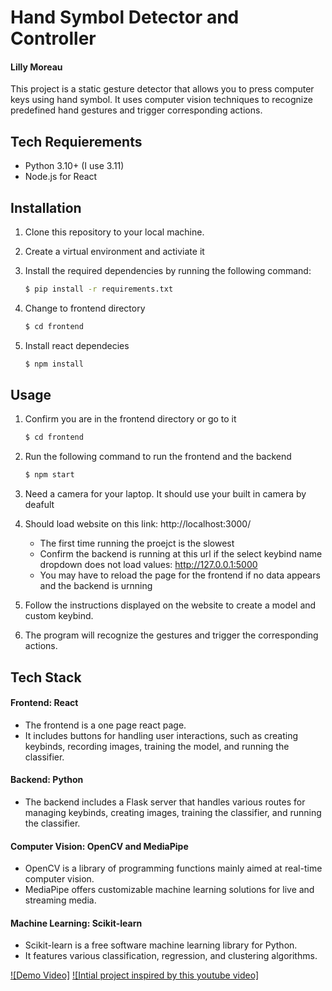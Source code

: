 # Hand Symbol Detector and Controller
#### Lilly Moreau

This project is a static gesture detector that allows you to press computer keys using hand symbol. It uses computer vision techniques to recognize predefined hand gestures and trigger corresponding actions.
 
## Tech Requierements
* Python 3.10+ (I use 3.11)
* Node.js for React

## Installation
1. Clone this repository to your local machine.
2. Create a virtual environment and activiate it
3. Install the required dependencies by running the following command:

    ```bash
    $ pip install -r requirements.txt
    ```
4. Change to frontend directory
    ```bash
    $ cd frontend
    ```
5. Install react dependecies
    ```bash
    $ npm install
    ```


## Usage
1. Confirm you are in the frontend directory or go to it
    ```bash
    $ cd frontend
    ```
2. Run the following command to run the frontend and the backend
    ```bash
    $ npm start
    ```
2. Need a camera for your laptop. It should use your built in camera by deafult
3. Should load website on this link: http://localhost:3000/
   - The first time running the proejct is the slowest
   - Confirm the backend is running at this url if the select keybind name dropdown does not load values: http://127.0.0.1:5000 
   - You may have to reload the page for the frontend if no data appears and the backend is urnning

4. Follow the instructions displayed on the website to create a model and custom keybind.
5. The program will recognize the gestures and trigger the corresponding actions.

## Tech Stack
#### Frontend: React
- The frontend is a one page react page. 
- It includes buttons for handling user interactions, such as creating keybinds, recording images, training the model, and running the classifier.
#### Backend: Python
- The backend includes a Flask server that handles various routes for managing keybinds, creating images, training the classifier, and running the classifier.
#### Computer Vision: OpenCV and MediaPipe
- OpenCV is a library of programming functions mainly aimed at real-time computer vision. 
- MediaPipe offers customizable machine learning solutions for live and streaming media.
#### Machine Learning: Scikit-learn
- Scikit-learn is a free software machine learning library for Python. 
- It features various classification, regression, and clustering algorithms.

[![Demo Video]](https://www.youtube.com/watch?v=GkLSWfltXjA)
[![Intial project inspired by this youtube video]](https://www.youtube.com/watch?v=MJCSjXepaAM)
